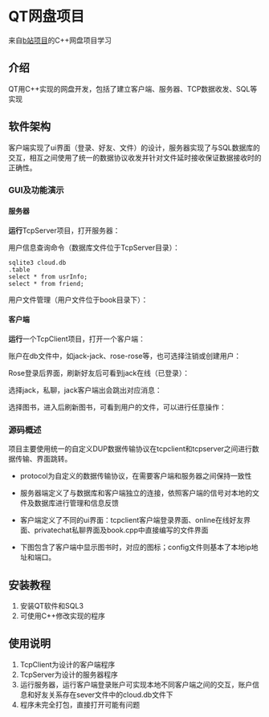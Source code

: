 # QT网盘项目

来自[b站项目](https://www.bilibili.com/video/BV1bR4y1774v/?spm_id_from=333.999.0.0)的C++网盘项目学习


## 介绍
QT用C++实现的网盘开发，包括了建立客户端、服务器、TCP数据收发、SQL等实现

## 软件架构
客户端实现了ui界面（登录、好友、文件）的设计，服务器实现了与SQL数据库的交互，相互之间使用了统一的数据协议收发并针对文件延时接收保证数据接收时的正确性。

### GUI及功能演示

#### 服务器

**运行**TcpServer项目，打开服务器：




用户信息查询命令（数据库文件位于TcpServer目录）：

```sqlite
sqlite3 cloud.db             
.table
select * from usrInfo;     
select * from friend;                                                                 
```




用户文件管理（用户文件位于book目录下）：


#### 客户端

**运行**一个TcpClient项目，打开一个客户端：


账户在db文件中，如jack-jack、rose-rose等，也可选择注销或创建用户：




Rose登录后界面，刷新好友后可看到jack在线（已登录）：




选择jack，私聊，jack客户端出会跳出对应消息：




选择图书，进入后刷新图书，可看到用户的文件，可以进行任意操作：


### 源码概述

项目主要使用统一的自定义DUP数据传输协议在tcpclient和tcpserver之间进行数据传输、界面跳转。

* protocol为自定义的数据传输协议，在需要客户端和服务器之间保持一致性

* 服务器端定义了与数据库和客户端独立的连接，依照客户端的信号对本地的文件及数据库进行管理和信息反馈

* 客户端定义了不同的ui界面：tcpclient客户端登录界面、online在线好友界面、privatechat私聊界面及book.cpp中直接编写的文件界面

* 下图包含了客户端中显示图书时，对应的图标；config文件则基本了本地ip地址和端口。


## 安装教程

1.  安装QT软件和SQL3
2.  可使用C++修改实现的程序

## 使用说明

1.  TcpClient为设计的客户端程序
2.  TcpServer为设计的服务器程序
3.  运行服务器，运行客户端登录账户可实现本地不同客户端之间的交互，账户信息和好友关系存在sever文件中的cloud.db文件下
4.  程序未完全打包，直接打开可能有问题



